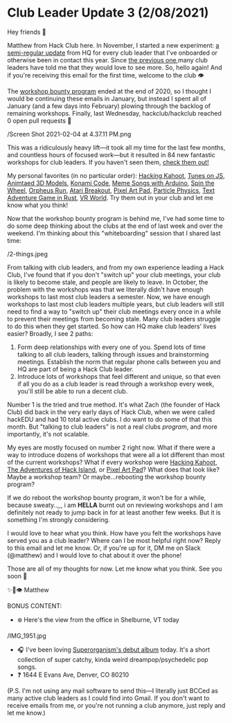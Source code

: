 # Club Leader Update 3 (2/08/2021)

Hey friends 🦕

Matthew from Hack Club here. In November, I started a new experiment: [a semi-regular update](https://github.com/hackclub/club-leader-updates/tree/main/updates) from HQ for every club leader that I've onboarded or otherwise been in contact this year. Since [the previous one](https://github.com/hackclub/club-leader-updates/blob/main/updates/11-23-2020.md),many club leaders have told me that they would love to see more. So, hello again! And if you're receiving this email for the first time, welcome to the club 👁

The [workshop bounty program](https://hackclub.com/workshop-bounty/) ended at the end of 2020, so I thought I would be continuing these emails in January, but instead I spent all of January (and a few days into February) plowing through the backlog of remaining workshops. Finally, last Wednesday, hackclub/hackclub reached 0 open pull requests 💪

/Screen Shot 2021-02-04 at 4.37.11 PM.png

This was a ridiculously heavy lift—it took all my time for the last few months, and countless hours of focused work—but it resulted in 84 new fantastic workshops for club leaders. If you haven't seen them, [check them out!](https://workshops.hackclub.com)

My personal favorites (in no particular order): [Hacking Kahoot](https://workshops.hackclub.com/kahoot/), [Tunes on JS](https://workshops.hackclub.com/tunes/), [Animtaed 3D Models](https://workshops.hackclub.com/3d_models_with_zdog/), [Konami Code](https://workshops.hackclub.com/konami_code/), [Meme Songs with Arduino](https://workshops.hackclub.com/coffin_dance_arduino/), [Spin the Wheel](https://workshops.hackclub.com/spinning_wheel/), [Orpheus Run](https://workshops.hackclub.com/orpheus_run/), [Atari Breakout](https://workshops.hackclub.com/atari_breakout/), [Pixel Art Pad](https://workshops.hackclub.com/pixel_art_pad/), [Particle Physics](https://workshops.hackclub.com/particle_physics/), [Text Adventure Game in Rust](https://workshops.hackclub.com/rust_text_game/), [VR World](https://workshops.hackclub.com/vr_worlds/). Try them out in your club and let me know what you think!

Now that the workshop bounty program is behind me, I've had some time to do some deep thinking about the clubs at the end of last week and over the weekend. I'm thinking about this "whiteboarding" session that I shared last time:

/2-things.jpeg

From talking with club leaders, and from my own experience leading a Hack Club, I've found that if you don't "switch up" your club meetings, your club is likely to become stale, and people are likely to leave. In October, the problem with the workshops was that we literally didn't have enough workshops to last most club leaders a semester. Now, we have enough workshops to last most club leaders multiple years, but club leaders will still need to find a way to "switch up" their club meetings every once in a while to prevent their meetings from becoming stale. Many club leaders struggle to do this when they get started. So how can HQ make club leaders' lives easier? Broadly, I see 2 paths:

1. Form deep relationships with every one of you. Spend lots of time talking to all club leaders, talking through issues and brainstorming meetings. Establish the norm that regular phone calls between you and HQ are part of being a Hack Club leader.
2. Introduce lots of workshops that feel different and unique, so that even if all you do as a club leader is read through a workshop every week, you'll still be able to run a decent club.

Number 1 is the tried and true method. It's what Zach (the founder of Hack Club) did back in the very early days of Hack Club, when we were called hackEDU and had 10 total active clubs. I do want to do some of that this month. But "talking to club leaders" is not a real clubs _program_, and more importantly, it's not scalable.

My eyes are mostly focused on number 2 right now. What if there were a way to introduce dozens of workshops that were all a lot different than most of the current workshops? What if every workshop were [Hacking Kahoot](https://workshops.hackclub.com/kahoot/), [The Adventures of Hack Island](https://workshops.hackclub.com/save_hack_club_bank/), or [Pixel Art Pad](https://workshops.hackclub.com/pixel_art_pad/)? What does that look like? Maybe a workshop team? Or maybe...rebooting the workshop bounty program?

If we do reboot the workshop bounty program, it won't be for a while, because sweaty..,,, i am **HELLA** burnt out on reviewing workshops and I am definitely not ready to jump back in for at least another few weeks. But it is something I'm strongly considering.

I would love to hear what you think. How have you felt the workshops have served you as a club leader? Where can I be most helpful right now? Reply to this email and let me know. Or, if you're up for it, DM me on Slack (@matthew) and I would love to chat about it over the phone!

Those are all of my thoughts for now. Let me know what you think. See you soon 💫

✨🚀👁 Matthew

BONUS CONTENT:

* ❄️ Here's the view from the office in Shelburne, VT today

/IMG_1951.jpg

* 🎧 I've been loving [Superorganism's debut album](https://album.link/us/i/1316670136) today. It's a short collection of super catchy, kinda weird dreampop/psychedelic pop songs.
* ❓ 1644 E Evans Ave, Denver, CO 80210

(P.S. I'm not using any mail software to send this—I literally just BCCed as many active club leaders as I could find into Gmail. If you don't want to receive emails from me, or you're not running a club anymore, just reply and let me know.)
